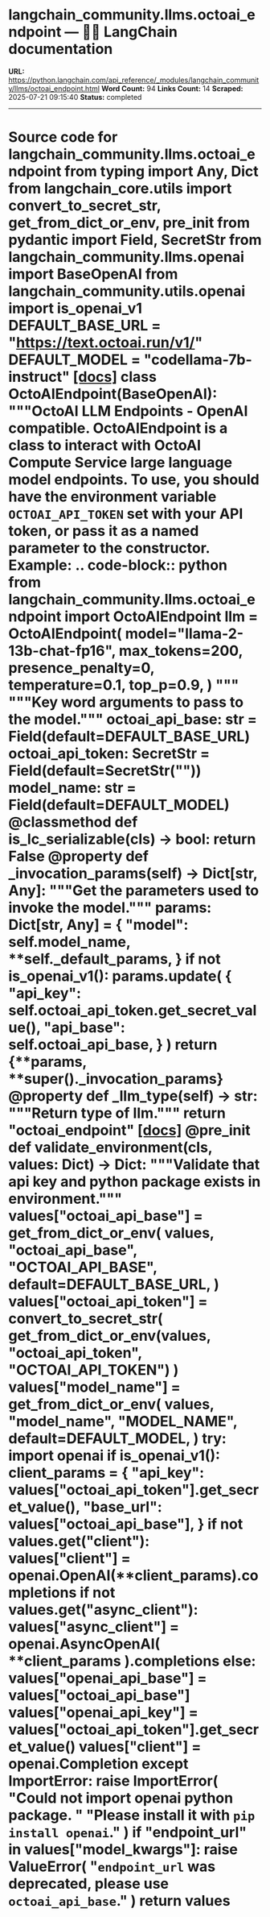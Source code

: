 # langchain_community.llms.octoai_endpoint — 🦜🔗 LangChain  documentation

**URL:** https://python.langchain.com/api_reference/_modules/langchain_community/llms/octoai_endpoint.html
**Word Count:** 94
**Links Count:** 14
**Scraped:** 2025-07-21 09:15:40
**Status:** completed

---

# Source code for langchain\_community.llms.octoai\_endpoint               from typing import Any, Dict          from langchain_core.utils import convert_to_secret_str, get_from_dict_or_env, pre_init     from pydantic import Field, SecretStr          from langchain_community.llms.openai import BaseOpenAI     from langchain_community.utils.openai import is_openai_v1          DEFAULT_BASE_URL = "https://text.octoai.run/v1/"     DEFAULT_MODEL = "codellama-7b-instruct"                              [[docs]](https://python.langchain.com/api_reference/community/llms/langchain_community.llms.octoai_endpoint.OctoAIEndpoint.html#langchain_community.llms.octoai_endpoint.OctoAIEndpoint)     class OctoAIEndpoint(BaseOpenAI):         """OctoAI LLM Endpoints - OpenAI compatible.              OctoAIEndpoint is a class to interact with OctoAI Compute Service large         language model endpoints.              To use, you should have the environment variable ``OCTOAI_API_TOKEN`` set         with your API token, or pass it as a named parameter to the constructor.              Example:             .. code-block:: python                      from langchain_community.llms.octoai_endpoint  import OctoAIEndpoint                      llm = OctoAIEndpoint(                     model="llama-2-13b-chat-fp16",                     max_tokens=200,                     presence_penalty=0,                     temperature=0.1,                     top_p=0.9,                 )              """              """Key word arguments to pass to the model."""         octoai_api_base: str = Field(default=DEFAULT_BASE_URL)         octoai_api_token: SecretStr = Field(default=SecretStr(""))         model_name: str = Field(default=DEFAULT_MODEL)              @classmethod         def is_lc_serializable(cls) -> bool:             return False              @property         def _invocation_params(self) -> Dict[str, Any]:             """Get the parameters used to invoke the model."""                  params: Dict[str, Any] = {                 "model": self.model_name,                 **self._default_params,             }             if not is_openai_v1():                 params.update(                     {                         "api_key": self.octoai_api_token.get_secret_value(),                         "api_base": self.octoai_api_base,                     }                 )                  return {**params, **super()._invocation_params}              @property         def _llm_type(self) -> str:             """Return type of llm."""             return "octoai_endpoint"                         [[docs]](https://python.langchain.com/api_reference/community/llms/langchain_community.llms.octoai_endpoint.OctoAIEndpoint.html#langchain_community.llms.octoai_endpoint.OctoAIEndpoint.validate_environment)         @pre_init         def validate_environment(cls, values: Dict) -> Dict:             """Validate that api key and python package exists in environment."""             values["octoai_api_base"] = get_from_dict_or_env(                 values,                 "octoai_api_base",                 "OCTOAI_API_BASE",                 default=DEFAULT_BASE_URL,             )             values["octoai_api_token"] = convert_to_secret_str(                 get_from_dict_or_env(values, "octoai_api_token", "OCTOAI_API_TOKEN")             )             values["model_name"] = get_from_dict_or_env(                 values,                 "model_name",                 "MODEL_NAME",                 default=DEFAULT_MODEL,             )                  try:                 import openai                      if is_openai_v1():                     client_params = {                         "api_key": values["octoai_api_token"].get_secret_value(),                         "base_url": values["octoai_api_base"],                     }                     if not values.get("client"):                         values["client"] = openai.OpenAI(**client_params).completions                     if not values.get("async_client"):                         values["async_client"] = openai.AsyncOpenAI(                             **client_params                         ).completions                 else:                     values["openai_api_base"] = values["octoai_api_base"]                     values["openai_api_key"] = values["octoai_api_token"].get_secret_value()                     values["client"] = openai.Completion             except ImportError:                 raise ImportError(                     "Could not import openai python package. "                     "Please install it with `pip install openai`."                 )                  if "endpoint_url" in values["model_kwargs"]:                 raise ValueError(                     "`endpoint_url` was deprecated, please use `octoai_api_base`."                 )                  return values